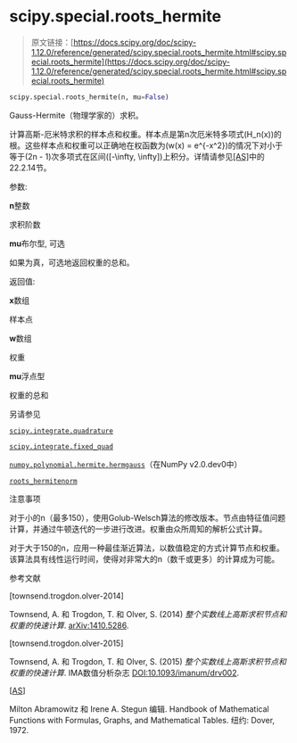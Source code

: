 # scipy.special.roots_hermite

> 原文链接：[https://docs.scipy.org/doc/scipy-1.12.0/reference/generated/scipy.special.roots_hermite.html#scipy.special.roots_hermite](https://docs.scipy.org/doc/scipy-1.12.0/reference/generated/scipy.special.roots_hermite.html#scipy.special.roots_hermite)

```py
scipy.special.roots_hermite(n, mu=False)
```

Gauss-Hermite（物理学家的）求积。

计算高斯-厄米特求积的样本点和权重。样本点是第n次厄米特多项式\(H_n(x)\)的根。这些样本点和权重可以正确地在权函数为\(w(x) = e^{-x^2}\)的情况下对小于等于\(2n - 1\)次多项式在区间\([-\infty, \infty]\)上积分。详情请参见[[AS]](#r49d49f779116-as)中的22.2.14节。

参数:

**n**整数

求积阶数

**mu**布尔型, 可选

如果为真，可选地返回权重的总和。

返回值:

**x**数组

样本点

**w**数组

权重

**mu**浮点型

权重的总和

另请参见

[`scipy.integrate.quadrature`](scipy.integrate.quadrature.html#scipy.integrate.quadrature "scipy.integrate.quadrature")

[`scipy.integrate.fixed_quad`](scipy.integrate.fixed_quad.html#scipy.integrate.fixed_quad "scipy.integrate.fixed_quad")

[`numpy.polynomial.hermite.hermgauss`](https://numpy.org/devdocs/reference/generated/numpy.polynomial.hermite.hermgauss.html#numpy.polynomial.hermite.hermgauss)（在NumPy v2.0.dev0中）

[`roots_hermitenorm`](scipy.special.roots_hermitenorm.html#scipy.special.roots_hermitenorm "scipy.special.roots_hermitenorm")

注意事项

对于小的n（最多150），使用Golub-Welsch算法的修改版本。节点由特征值问题计算，并通过牛顿迭代的一步进行改进。权重由众所周知的解析公式计算。

对于大于150的n，应用一种最佳渐近算法，以数值稳定的方式计算节点和权重。该算法具有线性运行时间，使得对非常大的n（数千或更多）的计算成为可能。

参考文献

[townsend.trogdon.olver-2014]

Townsend, A. 和 Trogdon, T. 和 Olver, S. (2014) *整个实数线上高斯求积节点和权重的快速计算*. [arXiv:1410.5286](https://arxiv.org/abs/1410.5286).

[townsend.trogdon.olver-2015]

Townsend, A. 和 Trogdon, T. 和 Olver, S. (2015) *整个实数线上高斯求积节点和权重的快速计算*. IMA数值分析杂志 [DOI:10.1093/imanum/drv002](https://doi.org/10.1093/imanum/drv002).

[[AS](#id1)]

Milton Abramowitz 和 Irene A. Stegun 编辑. Handbook of Mathematical Functions with Formulas, Graphs, and Mathematical Tables. 纽约: Dover, 1972.
